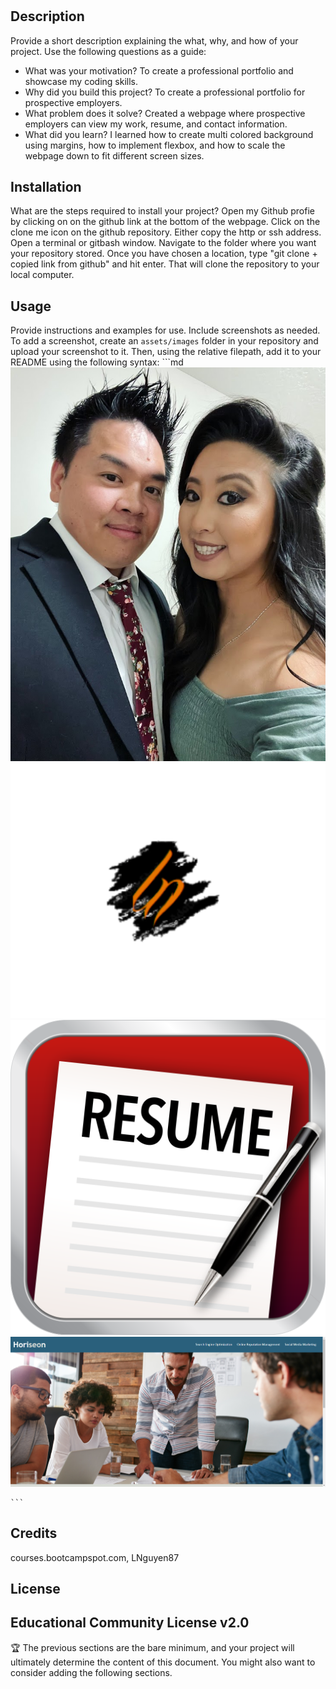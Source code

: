 # <my-portfolio>
## Description
Provide a short description explaining the what, why, and how of your project. Use the following questions as a guide:
- What was your motivation? To create a professional portfolio and showcase my coding skills. 
- Why did you build this project? To create a professional portfolio for prospective employers. 
- What problem does it solve? Created a webpage where prospective employers can view my work, resume, and contact information.
- What did you learn? I learned how to create multi colored background using margins, how to implement flexbox, and how to scale the webpage down to fit different screen sizes. 
## Installation
What are the steps required to install your project? Open my Github profie by clicking on on the github link at the bottom of the webpage. Click on the clone me icon on the github repository. Either copy the http or ssh address. Open a terminal or gitbash window. Navigate to the folder where you want your repository stored. Once you have chosen a location, type "git clone + copied link from github" and hit enter. That will clone the repository to your local computer. 
## Usage
Provide instructions and examples for use. Include screenshots as needed.
To add a screenshot, create an `assets/images` folder in your repository and upload your screenshot to it. Then, using the relative filepath, add it to your README using the following syntax:
    ```md
    ![image of self](assets/images/img.jpg)
    ![my logo](assets/images/mylogo.png)
    ![resume icon](assets/images/resume-icon.png)
    ![horiseon-challenge image](assets/images/horiseon-challenge.png)

    ```
## Credits
 courses.bootcampspot.com, LNguyen87

## License
Educational Community License v2.0
---
🏆 The previous sections are the bare minimum, and your project will ultimately determine the content of this document. You might also want to consider adding the following sections.
